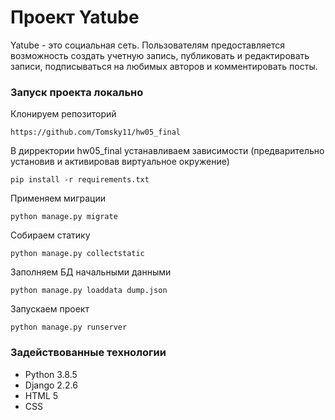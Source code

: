 # Проект Yatube
Yatube - это социальная сеть. Пользователям предоставляется возможность создать учетную запись, публиковать и редактировать записи, подписываться на любимых авторов и комментировать посты.

### Запуск проекта локально

Клонируем репозиторий

```https://github.com/Tomsky11/hw05_final```

В дирректории hw05_final устанавливаем зависимости (предварительно установив и активировав виртуальное окружение)

```pip install -r requirements.txt```

Применяем миграции

```python manage.py migrate```

Собираем статику

```python manage.py collectstatic```

Заполняем БД начальными данными

```python manage.py loaddata dump.json```

Запускаем проект

```python manage.py runserver```


### Задействованные технологии
* Python 3.8.5
* Django 2.2.6
* HTML 5
* CSS